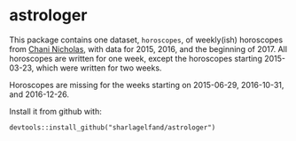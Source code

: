 # astrologer

This package contains one dataset, `horoscopes`, of weekly(ish) horoscopes from
[Chani Nicholas](http://chaninicholas.com), with data for 2015, 2016, and the
beginning of 2017. All horoscopes are written for one week, except the 
horoscopes starting 2015-03-23, which were written for two weeks.

Horoscopes are missing for the weeks starting on 2015-06-29, 2016-10-31,
and 2016-12-26.

Install it from github with:

```
devtools::install_github("sharlagelfand/astrologer")
```
